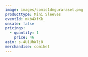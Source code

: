 ```yaml
---
image: images/comic1dmguraraset.png
producttype: Mini Sleeves
eventId: mkb4XfKk_
onsale: false
pricings:
  - quantity: 1
    price: 46
asin: s-4U1UhWlj8
merchandise: comiket
---
```

